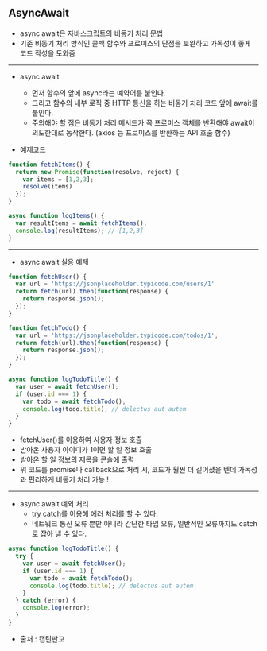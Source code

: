 ## AsyncAwait
- async await은 자바스크립트의 비동기 처리 문법
- 기존 비동기 처리 방식인 콜백 함수와 프로미스의 단점을 보완하고 가독성이 좋게 코드 작성을 도와줌
---------------------------------------------------------
- async await
    - 먼저 함수의 앞에 async라는 예약어를 붙인다.
    - 그리고 함수의 내부 로직 중 HTTP 통신을 하는 비동기 처리 코드 앞에 await를 붙인다.
    - 주의해야 할 점은 비동기 처리 메서드가 꼭 프로미스 객체를 반환해야 await이 의도한대로 동작한다. (axios 등 프로미스를 반환하는 API 호출 함수)

- 예제코드
```Javascript
function fetchItems() {
  return new Promise(function(resolve, reject) {
    var items = [1,2,3];
    resolve(items)
  });
}

async function logItems() {
  var resultItems = await fetchItems();
  console.log(resultItems); // [1,2,3]
}
```
---------------------------------------------------------
- async await 실용 예제
```Javascript
function fetchUser() {
  var url = 'https://jsonplaceholder.typicode.com/users/1'
  return fetch(url).then(function(response) {
    return response.json();
  });
}

function fetchTodo() {
  var url = 'https://jsonplaceholder.typicode.com/todos/1';
  return fetch(url).then(function(response) {
    return response.json();
  });
}

async function logTodoTitle() {
  var user = await fetchUser();
  if (user.id === 1) {
    var todo = await fetchTodo();
    console.log(todo.title); // delectus aut autem
  }
}
```
- fetchUser()를 이용하여 사용자 정보 호출
- 받아온 사용자 아이디가 1이면 할 일 정보 호출
- 받아온 할 일 정보의 제목을 콘솔에 출력
- 위 코드를 promise나 callback으로 처리 시, 코드가 훨씬 더 길어졌을 텐데 가독성과 편리하게 비동기 처리 가능 !
---------------------------------------------------------
- async await 예외 처리
    - try catch를 이용해 에러 처리를 할 수 있다.
    - 네트워크 통신 오류 뿐만 아니라 간단한 타입 오류, 일반적인 오류까지도 catch로 잡아 낼 수 있다.

```Javascript
async function logTodoTitle() {
  try {
    var user = await fetchUser();
    if (user.id === 1) {
      var todo = await fetchTodo();
      console.log(todo.title); // delectus aut autem
    }
  } catch (error) {
    console.log(error);
  }
}
```

- 출처 : 캡틴판교
